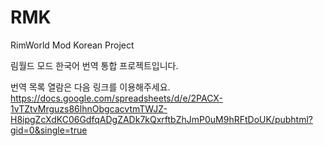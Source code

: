 # RMK
RimWorld Mod Korean Project

림월드 모드 한국어 번역 통합 프로젝트입니다.

번역 목록 열람은 다음 링크를 이용해주세요.
https://docs.google.com/spreadsheets/d/e/2PACX-1vTZtvMrguzs86lhnObgcacvtmTWJZ-H8ipgZcXdKC06GdfqADgZADk7kQxrftbZhJmP0uM9hRFtDoUK/pubhtml?gid=0&single=true

